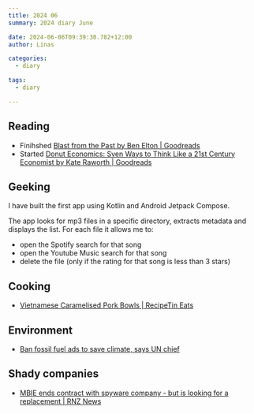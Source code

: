 ```yaml
---
title: 2024 06
summary: 2024 diary June

date: 2024-06-06T09:39:30.782+12:00
author: Linas

categories:
  - diary

tags:
  - diary

---
```


## Reading

* Finihshed [Blast from the Past by Ben Elton | Goodreads](https://www.goodreads.com/book/show/8831.Blast_from_the_Past)
* Started [Donut Economics: Sven Ways to Think Like a 21st Century Economist by Kate Raworth | Goodreads](https://www.goodreads.com/book/show/57410899-donut-economics?ref=nav_sb_ss_1_14)

## Geeking

I have built the first app using Kotlin and Android Jetpack Compose.

The app looks for mp3 files in a specific directory, extracts metadata and displays the list. For each file it allows me to:
- open the Spotify search for that song
- open the Youtube Music search for that song
- delete the file (only if the rating for that song is less than 3 stars)


## Cooking

* [Vietnamese Caramelised Pork Bowls | RecipeTin Eats](https://www.recipetineats.com/vietnamese-caramelised-pork-bowls/#wprm-recipe-container-22339)

## Environment

* [Ban fossil fuel ads to save climate, says UN chief](https://www.bbc.com/news/articles/cv22vl99vwro)

## Shady companies

* [MBIE ends contract with spyware company - but is looking for a replacement | RNZ News](https://www.rnz.co.nz/news/national/519051/mbie-ends-contract-with-spyware-company-but-is-looking-for-a-replacement)
